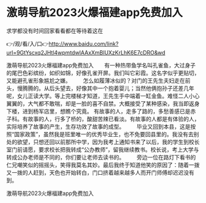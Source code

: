 # 激萌导航2023火爆福建app免费加入
求学都没有时间回家看看都在等待着这在

👉/观/看/入/口👉http://www.baidu.com/link?url=9GtYscxq2JHtl4wpmtdwIAAxXmBlUXzKrLhK6E7cDRO&wd

激萌导航2023火爆福建app免费加入　　有一种热带鱼学名叫孔雀鱼，大过身子的尾巴色彩缤纷，如织如锦，好像孔雀开屏。我们叫它彩霞。这名字似乎更贴切，又能避孔雀形象尴尬之嫌。
　　怎么如履薄冰似的？对门的王先生夫妇走在前头，慢腾腾的。从后头望去，好像其中一个抱着婴儿；当然他俩抱孙子还差几年呢，女儿正读大学。等上完楼梯才知道，王先生手中端着一缸金鱼。难怪二人小心翼翼的，大气都不敢喘，却是一脸的喜不自禁。大概接受了某种感染，我当即返身下楼，进到杨军店里，想瞧个究竟。
有故事的人，走多了路的，多愁善感已是赤子科。有故事的人，行多了桥的，酸甜苦辣已看淡。有故事的人都是有体验的人，实际培养了故事的产生，生存功效了故事的成型。
　　毕业又回到本县，这是按照“国家政策”，虽然我是班里唯一的优秀毕业生，也不免要回县里的。我没有去别处的欲望，只想还回以前那所中学，因为我考上通知书来了以后，我的学生到校长室门前请愿，要求校长把我转成“公办教师”，留我继续教书。校长说，考上大学与转成公办老师是不同的，你们要让老师去读书的。
　　旁边一位在路灯下看书的仁兄嘲笑似的摇摇头，笑得我莫名其妙。最后我终于知道他笑的原因了：随着一拨又一拨的人赶到，天色也开始转白，门口挤着越来越多人而开门师傅却迟迟没有到。

激萌导航2023火爆福建app免费加入
